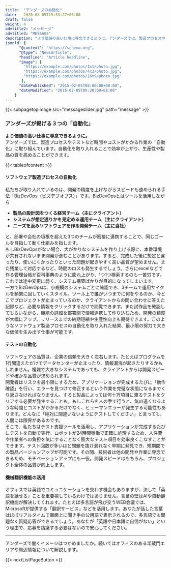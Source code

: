 ```yaml
---
title:  "アンダーズの自動化"
date:   2020-08-05T15:53:27+06:00
draft: false
weight: 4
advtitle2: "メッセージ"
advtitle3: "MESSAGE"
description: "より価値の高い仕事に専念できるように。アンダーズでは、製造プロセスやテストなど時間やコストがかかる作業の「自動化」に取り組んでいます。自動化を取り入れることで効率が上がり、生産性や製品の質を高めることができます。"
jsonld: {
      "@context": "https://schema.org",
      "@type": "NewsArticle",
      "headline": "Article headline",
      "image": [
        "https://example.com/photos/1x1/photo.jpg",
        "https://example.com/photos/4x3/photo.jpg",
        "https://example.com/photos/16x9/photo.jpg"
       ],
      "datePublished": "2015-02-05T08:00:00+08:00",
      "dateModified": "2015-02-05T09:20:00+08:00"
    }
---
```

{{< subpagetopimage src="messageslider.jpg" path="message" >}}

### アンダーズが掲げる３つの「自動化」

**より価値の高い仕事に専念できるように。**  
アンダーズでは、製造プロセスやテストなど時間やコストがかかる作業の「自動化」に取り組んでいます。自動化を取り入れることで効率が上がり、生産性や製品の質を高めることができます。

{{< tableofcontent >}}

#### ソフトウェア製造プロセスの自動化

私たちが取り入れているのは、開発の精度を上げながらスピードも速められる手法「BizDevOps（ビズデブオプス）」です。BizDevOpsとはツールを活用しながら  
- **製品の設計図をつくる経営チーム（主にクライアント）**  
- **システムが想定通りかを見定める運用チーム（主にクライアント）**  
- **ニーズを汲みソフトウェアを作る開発チーム（主に当社）**  

と、部署や会社の垣根を超えた3つのチームが密接に連携することで、同じゴールを目指して動く仕組みを指します。  
もしBizDevOpsがない場合、大がかりなシステムを作り上げる際に、本番環境が共有されないまま開発が進むことがあります。すると、完成した後に想定と違ったり、使いにくかったりといった問題が起きやすく高い品質が望めません。また残業して対応するなど、時間のロスも発生するでしょう。さらにexcelなどで作る管理台帳が百科事典のように膨れ上がり、1つ1つ検索するのも一苦労です。これでは途中変更に弱く、システム構築ばかりが目的になってしまいます。  
一方でBizDevOpsは、小規模のシステムごとに確認でき、3チームで運用サイクルを頻繁に回していくスタイル。ツール上で誰がいつまでに何をやるのか、今どこでプロジェクトが止まっているのか、クライアントからの問い合わせに答えた記録など、必要な情報をクリックするだけで閲覧できます。また試作品を確認してもらいながら、機能の詳細を部署間で情報連携して作り込むため、開発の精度が大幅にアップ。リリースまでの納期短縮や生産性向上も期待できます。このようなソフトウェア製造プロセスの自動化を取り入れた結果、最小限の努力で大きな価値を生み出す仕事が可能です。

#### テストの自動化

ソフトウェアの品質は、企業の信頼を大きく左右します。たとえばプログラムを1行間違えただけでデータセンターが止まったり、情報漏洩が起きたりするかもしれません。複雑で大きなシステムであっても、クライアントからは開発スピードや確かな品質が求められます。  
開発者はリスクを最小限にするため、アプリケーションが完成するたびに「動作確認」を行い、エラーを見つけて修正するという作業を完璧な状態になるまでくり返さなければなりません。すると製品によっては何十万項目に渡るテストをクリアする必要が発生することも。もしこれらを人の手で行うと、気の遠くなるような時間とコストがかかるだけでなく、ヒューマンエラーが発生する可能性もあります。どんなに「絶対に間違いないようにテストしてください」と言っても、人間には限界があるのです。  
そこで、私たちはテスト支援ツールを活用し、アプリケーションが完成するたびにテストを自動で実行。ロボットが24時間稼働で正確に処理するため、人件費や作業者への負担を気にすることなく膨大なテスト項目を効率良くこなすことができます。テスト回数が多いほど問題を抜け漏れなく早期に発見でき、短期間での製品バージョンアップが可能です。その間、技術者は他の開発や作業に専念できるため、モチベーションアップにも一役。開発スピードはもちろん、プロジェクト全体の品質が向上します。

#### 機械翻訳機能の活用

オフィスでは英語でコミュニケーションを交わす機会もありますが、決して「英語を話せる」ことを重要視しているわけではありません。言葉の壁はAIや自動翻訳機能が解決してくれます。たとえば多言語が飛び交うWEB会議では、Microsoftが提供する「翻訳サービス」などを活用します。あなたが話した言葉はほぼリアルタイムで画面上に聞き手の公用語で表示されるので、多言語でも問題なく質疑応答ができるでしょう。あなたが「英語や日本語に自信がない」という理由で、応募を躊躇する必要はないので安心してください。

---

アンダーズで働くイメージはつかめましたか。続いてはオフィスのある半蔵門エリアや周辺情報について解説します。 

{{< nextListPageButton >}}